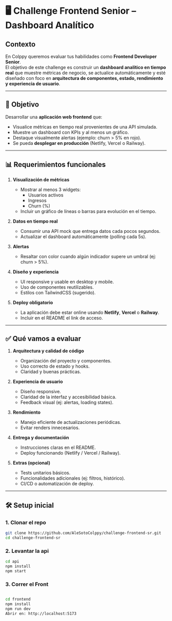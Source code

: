 # 🖥️ Challenge Frontend Senior – Dashboard Analítico

## Contexto

En Colppy queremos evaluar tus habilidades como **Frontend Developer Senior**.  
El objetivo de este challenge es construir un **dashboard analítico en tiempo real** que muestre métricas de negocio, se actualice automáticamente y esté diseñado con foco en **arquitectura de componentes, estado, rendimiento y experiencia de usuario**.

---

## 🎯 Objetivo

Desarrollar una **aplicación web frontend** que:

- Visualice métricas en tiempo real provenientes de una API simulada.
- Muestre un dashboard con KPIs y al menos un gráfico.
- Destaque visualmente alertas (ejemplo: churn > 5% en rojo).
- Se pueda **desplegar en producción** (Netlify, Vercel o Railway).

---

## 📊 Requerimientos funcionales

1. **Visualización de métricas**
   - Mostrar al menos 3 widgets:
     - Usuarios activos
     - Ingresos
     - Churn (%)
   - Incluir un gráfico de líneas o barras para evolución en el tiempo.

2. **Datos en tiempo real**
   - Consumir una API mock que entrega datos cada pocos segundos.
   - Actualizar el dashboard automáticamente (polling cada 5s).

3. **Alertas**
   - Resaltar con color cuando algún indicador supere un umbral (ej: churn > 5%).

4. **Diseño y experiencia**
   - UI responsive y usable en desktop y mobile.
   - Uso de componentes reutilizables.
   - Estilos con TailwindCSS (sugerido).

5. **Deploy obligatorio**
   - La aplicación debe estar online usando **Netlify**, **Vercel** o **Railway**.  
   - Incluir en el README el link de acceso.

---

## ✅ Qué vamos a evaluar

1. **Arquitectura y calidad de código**
   - Organización del proyecto y componentes.
   - Uso correcto de estado y hooks.
   - Claridad y buenas prácticas.

2. **Experiencia de usuario**
   - Diseño responsive.
   - Claridad de la interfaz y accesibilidad básica.
   - Feedback visual (ej: alertas, loading states).

3. **Rendimiento**
   - Manejo eficiente de actualizaciones periódicas.
   - Evitar renders innecesarios.

4. **Entrega y documentación**
   - Instrucciones claras en el README.
   - Deploy funcionando (Netlify / Vercel / Railway).

5. **Extras (opcional)**
   - Tests unitarios básicos.
   - Funcionalidades adicionales (ej: filtros, histórico).
   - CI/CD o automatización de deploy.

---

## 🛠️ Setup inicial

### 1. Clonar el repo
```bash
git clone https://github.com/AleSotoColppy/challenge-frontend-sr.git
cd challenge-frontend-sr
```

### 2. Levantar la api
```bash
cd api
npm install
npm start
```

### 3. Correr el Front
```bash

cd frontend
npm install
npm run dev
Abrir en: http://localhost:5173
```
